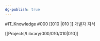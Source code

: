 ```yaml
---
dg-publish: true
---
```

#IT_Knowledge #000 
[[010 \|010 ]] 개발자 지식 

[[Projects/Library/000/010/010\|010]]


